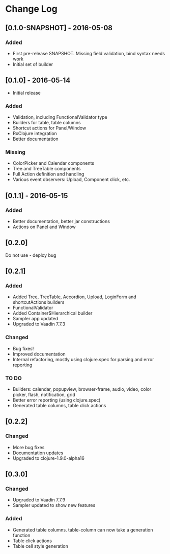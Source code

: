 # Change Log

## [0.1.0-SNAPSHOT] - 2016-05-08

### Added
- First pre-release SNAPSHOT. Missing field validation, bind syntax needs work
- Initial set of builder

## [0.1.0] - 2016-05-14
- Initial release

### Added
- Validation, including FunctionalValidator type
- Builders for table, table columns
- Shortcut actions for Panel/Window
- RxClojure integration
- Better documentation

### Missing
- ColorPicker and Calendar components
- Tree and TreeTable components
- Full Action definition and handling
- Various event observers: Upload, Component click, etc.

## [0.1.1] - 2016-05-15

### Added
- Better documentation, better jar constructions
- Actions on Panel and Window

## [0.2.0]

Do not use - deploy bug

## [0.2.1]

### Added
- Added Tree, TreeTable, Accordion, Upload, LoginForm and shortcutActions builders
- FunctionalValidator
- Added Container$Hierarchical builder
- Sampler app updated
- Upgraded to Vaadin 7.7.3

### Changed
- Bug fixes!
- Improved documentation
- Internal refactoring, mostly using clojure.spec for parsing and error reporting

### TO DO
- Builders: calendar, popupview, browser-frame, audio, video, color picker, flash, notification, grid
- Better error reporting (using clojure.spec)
- Generated table columns, table click actions

## [0.2.2]

### Changed
- More bug fixes
- Documentation updates
- Upgraded to clojure-1.9.0-alpha16

## [0.3.0]

### Changed
- Upgraded to Vaadin 7.7.9
- Sampler updated to show new features

### Added
- Generated table columns. table-column can now take a generation function
- Table click actions
- Table cell style generation




